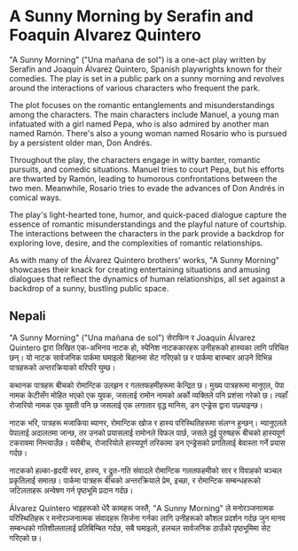 # A Sunny Morning by Serafin and Foaquin Alvarez Quintero

"A Sunny Morning" ("Una mañana de sol") is a one-act play written by Serafín and Joaquín Álvarez Quintero, Spanish playwrights known for their comedies. The play is set in a public park on a sunny morning and revolves around the interactions of various characters who frequent the park.

The plot focuses on the romantic entanglements and misunderstandings among the characters. The main characters include Manuel, a young man infatuated with a girl named Pepa, who is also admired by another man named Ramón. There's also a young woman named Rosario who is pursued by a persistent older man, Don Andrés.

Throughout the play, the characters engage in witty banter, romantic pursuits, and comedic situations. Manuel tries to court Pepa, but his efforts are thwarted by Ramón, leading to humorous confrontations between the two men. Meanwhile, Rosario tries to evade the advances of Don Andrés in comical ways.

The play's light-hearted tone, humor, and quick-paced dialogue capture the essence of romantic misunderstandings and the playful nature of courtship. The interactions between the characters in the park provide a backdrop for exploring love, desire, and the complexities of romantic relationships.

As with many of the Álvarez Quintero brothers' works, "A Sunny Morning" showcases their knack for creating entertaining situations and amusing dialogues that reflect the dynamics of human relationships, all set against a backdrop of a sunny, bustling public space.

## Nepali

"A Sunny Morning" ("Una mañana de sol") सेराफिन र Joaquín Álvarez Quintero द्वारा लिखित एक-अभिनय नाटक हो, स्पेनिश नाटककारहरू उनीहरूको हास्यका लागि परिचित छन्। यो नाटक सार्वजनिक पार्कमा घमाइलो बिहानमा सेट गरिएको छ र पार्कमा बारम्बार आउने विभिन्न पात्रहरूको अन्तरक्रियाको वरिपरि घुम्छ।

कथानक पात्रहरू बीचको रोमान्टिक उलझन र गलतफहमीहरूमा केन्द्रित छ। मुख्य पात्रहरूमा मानुएल, पेपा नामक केटीसँग मोहित भएको एक युवक, जसलाई रामोन नामको अर्को व्यक्तिले पनि प्रशंसा गरेको छ। त्यहाँ रोजारियो नामक एक युवती पनि छ जसलाई एक लगातार वृद्ध मानिस, डन एन्ड्रेस द्वारा पछ्याइन्छ।

नाटक भरि, पात्रहरू मजाकिया ब्यानर, रोमान्टिक खोज र हास्य परिस्थितिहरूमा संलग्न हुन्छन्। म्यानुएलले पेपालाई अदालतमा जान्छ, तर उनको प्रयासलाई रामोनले विफल पार्छ, जसले दुई पुरुषहरू बीचको हास्यपूर्ण टकरावमा निम्त्याउँछ। यसैबीच, रोजारियोले हास्यपूर्ण तरिकामा डन एन्ड्रेसको प्रगतिलाई बेवास्ता गर्ने प्रयास गर्दछ।

नाटकको हल्का-हृदयी स्वर, हास्य, र द्रुत-गति संवादले रोमान्टिक गलतफहमीको सार र विवाहको चञ्चल प्रकृतिलाई समात्छ। पार्कमा पात्रहरू बीचको अन्तरक्रियाले प्रेम, इच्छा, र रोमान्टिक सम्बन्धहरूको जटिलताहरू अन्वेषण गर्न पृष्ठभूमि प्रदान गर्दछ।

Álvarez Quintero भाइहरूको धेरै कामहरू जस्तै, "A Sunny Morning" ले मनोरञ्जनात्मक परिस्थितिहरू र मनोरञ्जनात्मक संवादहरू सिर्जना गर्नका लागि उनीहरूको कौशल प्रदर्शन गर्दछ जुन मानव सम्बन्धको गतिशीलतालाई प्रतिबिम्बित गर्दछ, सबै घमाइलो, हलचल सार्वजनिक ठाउँको पृष्ठभूमिमा सेट गरिएको छ।
